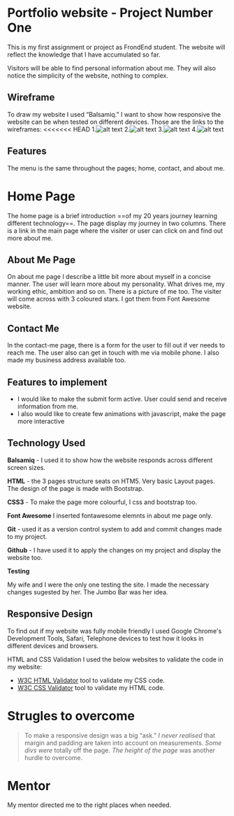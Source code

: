 # Portfolio website - **Project Number One**

This is my first assignment or project as FrondEnd student. The website will reflect the knowledge that I have accumulated  so far. 

Visitors will be able to find personal information about me. They will also notice the simplicity of the website, nothing to complex. 

## Wireframe
To draw my website I used “Balsamiq.” I want to show how responsive the website can be when tested on different devices. Those are the  links to the wireframes:
<<<<<<< HEAD
1.![alt text](../wireframes/desktopaboutpage.png)
2.![alt text](../wireframes/desktopcontactpage.png)
3.![alt text](../wireframes/desktoppage.png)
4.![alt text](../wireframes/mobilehomepage.png)


## Features
The menu is the same throughout the pages; home, contact, and about me. 

# Home Page
The home page is a brief introduction ==of my 20 years journey learning different technology==. The page display my journey in two columns. There is a link in the main page where the visiter or user can click on and find out more about me.

## About Me Page
On about me page I describe a little bit more about myself in a concise manner.
The user will learn more about my personality. What drives me, my working ethic, ambition and so on. There is a picture of me too. 
The visiter will come across with 3 coloured stars. I got them from Font Awesome website.

## Contact Me
In the contact-me page, there is a form for the user to fill out if ver needs to reach me. The user also can get in touch with me via mobile phone. I also made my business address available too.

## Features to implement 
- I would like to make the submit form active. User could send and receive information from me.
- I also would like to create few animations with javascript, make the page more interactive

## Technology Used
**Balsamiq** - I used it to show how the website responds across different screen sizes. 

**HTML** - the 3 pages structure seats on HTM5. Very basic Layout pages. The design of the page is made with Bootstrap.

**CSS3** - To make the page more colourful, I css and bootstrap too.  

**Font Awesome** 
I inserted fontawesome elemnts in about me page only.

**Git** - used it as a version control system to add and commit changes made to my project.

**Github** -  I have used it to apply the changes on my project and display the website too.

**Testing**

My wife and I were the only one testing the site. I made the necessary changes sugested by her. The Jumbo Bar was her idea.

## Responsive Design 
To find out if my website was fully mobile friendly I used Google Chrome's Development Tools, Safari, Telephone devices to test how it looks in different 
devices and browsers. 

HTML and CSS Validation 
I used the below websites to validate the code in my website:

- [W3C HTML Validator](https://validator.w3.org/#validate_by_input) tool to validate my CSS code.
- [W3C CSS Validator](https://jigsaw.w3.org/css-validator/#validate_by_input) tool to validate my HTML code.


# Strugles to overcome

> To make a responsive design was a big “ask.” 
*I never realised* that margin and padding are taken into account on measurements. 
*Some divs were* totally off the page. 
*The height of the page* was another hurdle to overcome. 


# Mentor
My mentor directed me to the right places when needed. 
